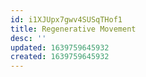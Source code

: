 ```yaml
---
id: i1XJUpx7gwv4SUSqTHof1
title: Regenerative Movement
desc: ''
updated: 1639759645932
created: 1639759645932
---
```


